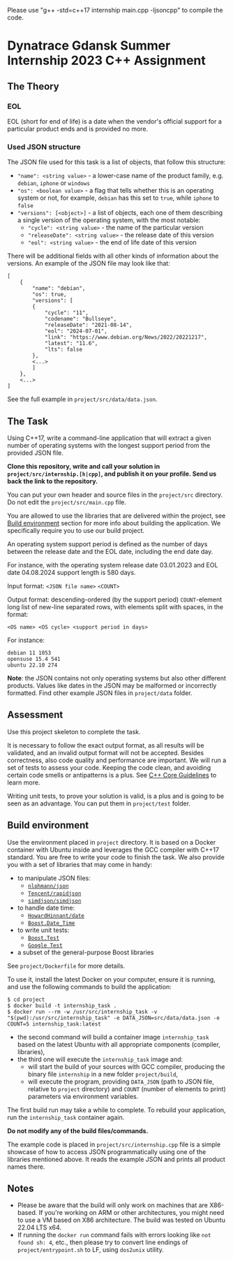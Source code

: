 Please use "g++ -std=c++17 internship main.cpp -ljsoncpp" to compile the code.


# Dynatrace Gdansk Summer Internship 2023 C++ Assignment
## The Theory
### EOL
EOL (short for end of life) is a date when the vendor's official support for a particular product ends and is provided no more.

### Used JSON structure
The JSON file used for this task is a list of objects, that follow this structure:
- `"name": <string value>` - a lower-case name of the product family, e.g. `debian`, `iphone` or `windows`
- `"os": <boolean value>` - a flag that tells whether this is an operating system or not, for example, `debian` has this set to `true`, while `iphone` to `false`
- `"versions": [<object>]` - a list of objects, each one of them describing a single version of the operating system, with the most notable:
    - `"cycle": <string value>` - the name of the particular version
    - `"releaseDate": <string value>` - the release date of this version
    - `"eol": <string value>` -  the end of life date of this version

There will be additional fields with all other kinds of information about the versions. 
An example of the JSON file may look like that:

```
[
    {
        "name": "debian",
        "os": true,
        "versions": [
        {
            "cycle": "11",
            "codename": "Bullseye",
            "releaseDate": "2021-08-14",
            "eol": "2024-07-01",
            "link": "https://www.debian.org/News/2022/20221217",
            "latest": "11.6",
            "lts": false
        },
        <...>
        ]
    },
    <...>
]
```
See the full example in `project/src/data/data.json`.

## The Task

Using C++17, write a command-line application that will extract a given number of operating systems with the longest support period from the provided JSON file.

**Clone this repository, write and call your solution in `project/src/internship.[h|cpp]`, and publish it on your profile. Send us back the link to the repository.**

You can put your own header and source files in the `project/src` directory.
Do not edit the `project/src/main.cpp` file.

You are allowed to use the libraries that are delivered within the project, see [Build environment](#build-environment) section for more info about building the application. We specifically require you to use our build project.

An operating system support period is defined as the number of days between the release date and the EOL date, including the end date day.

For instance, with the operating system release date 03.01.2023 and EOL date 04.08.2024 support length is 580 days.

Input format: `<JSON file name>` `<COUNT>`

Output format: descending-ordered (by the support period) `COUNT`-element long list of new-line separated rows, with elements split with spaces, in the format:
```
<OS name> <OS cycle> <support period in days>
```

For instance:
```
debian 11 1053
opensuse 15.4 541
ubuntu 22.10 274
```
**Note**: the JSON contains not only operating systems but also other different products. Values like dates in the JSON may be malformed or incorrectly formatted. Find other example JSON files in `project/data` folder.

## Assessment
Use this project skeleton to complete the task.

It is necessary to follow the exact output format, as all results will be validated, and an invalid output format will not be accepted. Besides correctness, also code quality and performance are important. We will run a set of tests to assess your code. Keeping the code clean, and avoiding certain code smells or antipatterns is a plus. See [C++ Core Guidelines](https://isocpp.github.io/CppCoreGuidelines/CppCoreGuidelines) to learn more.

Writing unit tests, to prove your solution is valid, is a plus and is going to be seen as an advantage. You can put them in `project/test` folder.

## Build environment
Use the environment placed in `project` directory. It is based on a Docker container with Ubuntu inside and leverages the GCC compiler with C++17 standard. You are free to write your code to finish the task. We also provide you with a set of libraries that may come in handy:
- to manipulate JSON files:
    - [`nlohmann/json`](https://github.com/nlohmann/json)
    - [`Tencent/rapidjson`](https://github.com/Tencent/rapidjson)
    - [`simdjson/simdjson`](https://github.com/simdjson/simdjson)
- to handle date time:
    - [`HowardHinnant/date`](https://github.com/HowardHinnant/date)
    - [`Boost.Date_Time`](https://www.boost.org/doc/libs/1_62_0/doc/html/date_time.html)
- to write unit tests:
    - [`Boost.Test`](https://www.boost.org/doc/libs/1_80_0/libs/test/doc/html/index.html)
    - [`Google Test`](https://google.github.io/googletest/)
- a subset of the general-purpose Boost libraries

See `project/Dockerfile` for more details.

To use it, install the latest Docker on your computer, ensure it is running, and use the following commands to build the application:
```
$ cd project
$ docker build -t internship_task .
$ docker run --rm -w /usr/src/internship_task -v "$(pwd):/usr/src/internship_task" -e DATA_JSON=src/data/data.json -e COUNT=5 internship_task:latest
```
- the second command will build a container image `internship_task` based on the latest Ubuntu with all appropriate components (compiler, libraries), 
- the third one will execute the `internship_task` image and:
    - will start the build of your sources with GCC compiler, producing the binary file `internship` in a new folder `project/build`,
    - will execute the program, providing `DATA_JSON` (path to JSON file, relative to `project` directory) and `COUNT` (number of elements to print) parameters via environment variables.

The first build run may take a while to complete. To rebuild your application, run the `internship_task` container again.

**Do not modify any of the build files/commands.**

The example code is placed in `project/src/internship.cpp` file is a simple showcase of how to access JSON programmatically using one of the libraries mentioned above. It reads the example JSON and prints all product names there.

## Notes
* Please be aware that the build will only work on machines that are X86-based. If you're working on ARM or other architectures, you might need to use a VM based on X86 architecture. The build was tested on Ubuntu 22.04 LTS x64.
* If running the `docker run` command fails with errors looking like `not found sh: 4`, etc., then please try to convert line endings of `project/entrypoint.sh` to LF, using `dos2unix` utility.

